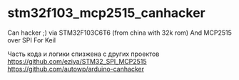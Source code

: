 # stm32f103_mcp2515_canhacker
Can hacker ;) via STM32F103C6T6 (from china with 32k rom) 
And MCP2515 over SPI
For Keil


Часть  кода и логики спизжена с других проектов
https://github.com/eziya/STM32_SPI_MCP2515
https://github.com/autowp/arduino-canhacker

